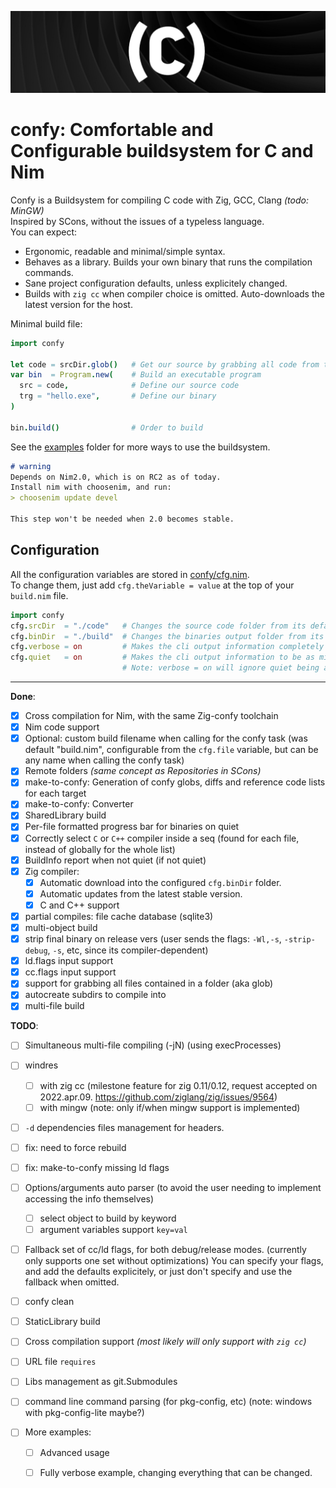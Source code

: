 ![Confy](./res/banner.png)
# confy: Comfortable and Configurable buildsystem for C and Nim
Confy is a Buildsystem for compiling C code with Zig, GCC, Clang  _(todo: MinGW)_  
Inspired by SCons, without the issues of a typeless language.  
You can expect: 
- Ergonomic, readable and minimal/simple syntax.  
- Behaves as a library. Builds your own binary that runs the compilation commands.  
- Sane project configuration defaults, unless explicitely changed.   
- Builds with `zig cc` when compiler choice is omitted. Auto-downloads the latest version for the host.  

Minimal build file:
```nim
import confy

let code = srcDir.glob()   # Get our source by grabbing all code from the `srcDir` folder
var bin  = Program.new(    # Build an executable program
  src = code,              # Define our source code
  trg = "hello.exe",       # Define our binary
)

bin.build()                # Order to build
```
See the [examples](./examples) folder for more ways to use the buildsystem.


```md
# warning
Depends on Nim2.0, which is on RC2 as of today.
Install nim with choosenim, and run:
> choosenim update devel

This step won't be needed when 2.0 becomes stable.
```
## Configuration
All the configuration variables are stored in [confy/cfg.nim](./src/confy/cfg.nim).  
To change them, just add `cfg.theVariable = value` at the top of your `build.nim` file.  
```nim
import confy
cfg.srcDir  = "./code"   # Changes the source code folder from its default `rootDir/"src"`.  
cfg.binDir  = "./build"  # Changes the binaries output folder from its default `rootDir/"bin"`.  
cfg.verbose = on         # Makes the cli output information completely verbose. (for debugging)
cfg.quiet   = on         # Makes the cli output information to be as minimal as possible.  (for cleaner cli output)  (default: on)  
                         # Note: verbose = on will ignore quiet being active.  (default: off)  
```

---
**Done**:
- [x] Cross compilation for Nim, with the same Zig-confy toolchain
- [x] Nim code support
- [x] Optional: custom build filename when calling for the confy task 
      (was default "build.nim", configurable from the `cfg.file` variable, but can be any name when calling the confy task)
- [x] Remote folders _(same concept as Repositories in SCons)_
- [x] make-to-confy: Generation of confy globs, diffs and reference code lists for each target
- [x] make-to-confy: Converter
- [x] SharedLibrary build
- [x] Per-file formatted progress bar for binaries on quiet
- [x] Correctly select `C` or `C++` compiler inside a seq (found for each file, instead of globally for the whole list)
- [x] BuildInfo report when not quiet (if not quiet)
- [x] Zig compiler:
  - [x] Automatic download into the configured `cfg.binDir` folder.
  - [x] Automatic updates from the latest stable version.
  - [x] C and C++ support
- [x] partial compiles: file cache database (sqlite3)
- [x] multi-object build
- [x] strip final binary on release vers
      (user sends the flags: `-Wl,-s`, `-strip-debug`, `-s`, etc, since its compiler-dependent)
- [x] ld.flags input support
- [x] cc.flags input support
- [x] support for grabbing all files contained in a folder (aka glob)
- [x] autocreate subdirs to compile into
- [x] multi-file build

**TODO**:
- [ ] Simultaneous multi-file compiling (-jN)  (using execProcesses)
- [ ] windres 
  - [ ] with zig cc  (milestone feature for zig 0.11/0.12, request accepted on 2022.apr.09. https://github.com/ziglang/zig/issues/9564)
  - [ ] with mingw   (note: only if/when mingw support is implemented)
- [ ] `-d` dependencies files management for headers.
- [ ] fix: need to force rebuild
- [ ] fix: make-to-confy missing ld flags
- [ ] Options/arguments auto parser  (to avoid the user needing to implement accessing the info themselves)
  - [ ] select object to build by keyword
  - [ ] argument variables support   `key=val`
- [ ] Fallback set of cc/ld flags, for both debug/release modes. (currently only supports one set without optimizations)
      You can specify your flags, and add the defaults explicitely, or just don't specify and use the fallback when omitted.  
- [ ] confy clean
- [ ] StaticLibrary build
- [ ] Cross compilation support _(most likely will only support with `zig cc`)_
- [ ] URL file `requires`
- [ ] Libs management as git.Submodules
- [ ] command line command parsing (for pkg-config, etc)   (note: windows with pkg-config-lite maybe?)

- [ ] More examples:
  - [ ] Advanced usage
  - [ ] Fully verbose example, changing everything that can be changed.


